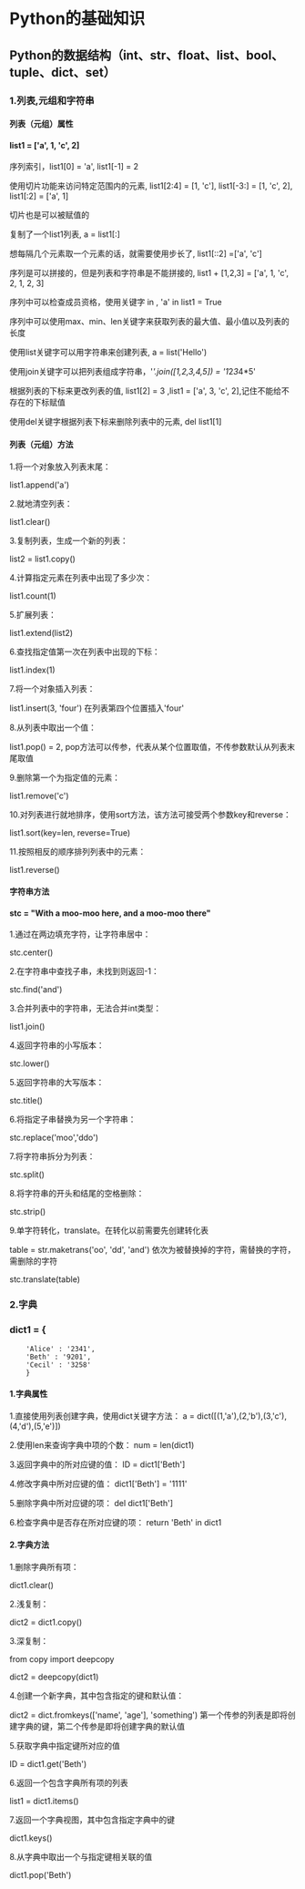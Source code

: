 # Python的基础知识

## Python的数据结构（int、str、float、list、bool、tuple、dict、set）

### 1.列表,元组和字符串

#### 列表（元组）属性

#### list1 = ['a', 1, 'c', 2]

序列索引，list1[0] = 'a', list1[-1] = 2

使用切片功能来访问特定范围内的元素, list1[2:4] = [1, 'c'], list1[-3:] = [1, 'c', 2], list1[:2] = ['a', 1]

切片也是可以被赋值的

复制了一个list1列表, a = list1[:]

想每隔几个元素取一个元素的话，就需要使用步长了, list1[::2] =['a', 'c']

序列是可以拼接的，但是列表和字符串是不能拼接的, list1 + [1,2,3] = ['a', 1, 'c', 2, 1, 2, 3]

序列中可以检查成员资格，使用关键字 in , 'a' in list1 = True

序列中可以使用max、min、len关键字来获取列表的最大值、最小值以及列表的长度

使用list关键字可以用字符串来创建列表, a = list('Hello')

使用join关键字可以把列表组成字符串，'*'.join([1,2,3,4,5]) = '1*2*3*4*5'

根据列表的下标来更改列表的值, list1[2] = 3 ,list1 = ['a', 3, 'c', 2],记住不能给不存在的下标赋值

使用del关键字根据列表下标来删除列表中的元素, del list1[1]

#### 列表（元组）方法

1.将一个对象放入列表末尾：

list1.append('a')

2.就地清空列表：

list1.clear()

3.复制列表，生成一个新的列表：

list2 = list1.copy()

4.计算指定元素在列表中出现了多少次：

list1.count(1)

5.扩展列表：

list1.extend(list2)

6.查找指定值第一次在列表中出现的下标：

list1.index(1)

7.将一个对象插入列表：

list1.insert(3, 'four') 在列表第四个位置插入'four'

8.从列表中取出一个值：

list1.pop() = 2, pop方法可以传参，代表从某个位置取值，不传参数默认从列表末尾取值

9.删除第一个为指定值的元素：

list1.remove('c')

10.对列表进行就地排序，使用sort方法，该方法可接受两个参数key和reverse：

list1.sort(key=len, reverse=True)

11.按照相反的顺序排列列表中的元素：

list1.reverse()

#### 字符串方法

#### stc = "With a moo-moo here, and a moo-moo there"

1.通过在两边填充字符，让字符串居中：

stc.center()

2.在字符串中查找子串，未找到则返回-1：

stc.find('and')

3.合并列表中的字符串，无法合并int类型：

list1.join()

4.返回字符串的小写版本：

stc.lower()

5.返回字符串的大写版本：

stc.title()

6.将指定子串替换为另一个字符串：

stc.replace('moo','ddo')

7.将字符串拆分为列表：

stc.split()

8.将字符串的开头和结尾的空格删除：

stc.strip()

9.单字符转化，translate。在转化以前需要先创建转化表

table = str.maketrans('oo', 'dd', 'and') 依次为被替换掉的字符，需替换的字符，需删除的字符

stc.translate(table)

### 2.字典

### dict1 = {
		'Alice' : '2341',
		'Beth' : '9201',
		'Cecil' : '3258'
        }

#### 1.字典属性

1.直接使用列表创建字典，使用dict关键字方法： a = dict([(1,'a'),(2,'b'),(3,'c'),(4,'d'),(5,'e')])

2.使用len来查询字典中项的个数： num = len(dict1)

3.返回字典中的所对应键的值： ID = dict1['Beth']

4.修改字典中所对应键的值： dict1['Beth'] = '1111'

5.删除字典中所对应键的项： del dict1['Beth']

6.检查字典中是否存在所对应键的项： return 'Beth' in dict1

#### 2.字典方法

1.删除字典所有项：

dict1.clear()

2.浅复制：

dict2 = dict1.copy()

3.深复制：

from copy import deepcopy

dict2 = deepcopy(dict1)

4.创建一个新字典，其中包含指定的键和默认值：

dict2 = dict.fromkeys(['name', 'age'], 'something')
第一个传参的列表是即将创建字典的键，第二个传参是即将创建字典的默认值

5.获取字典中指定键所对应的值

ID = dict1.get('Beth')

6.返回一个包含字典所有项的列表

list1 = dict1.items()

7.返回一个字典视图，其中包含指定字典中的键

dict1.keys()

8.从字典中取出一个与指定键相关联的值

dict1.pop('Beth')


